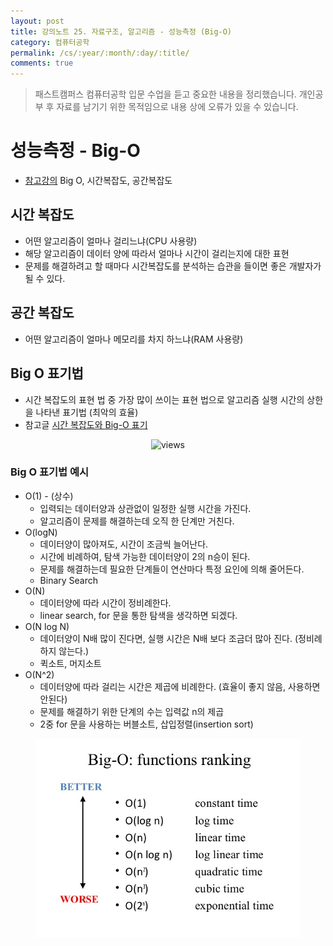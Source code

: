 ```yaml
---
layout: post
title: 강의노트 25. 자료구조, 알고리즘 - 성능측정 (Big-O)
category: 컴퓨터공학
permalink: /cs/:year/:month/:day/:title/
comments: true
---
```

> 패스트캠퍼스 컴퓨터공학 입문 수업을 듣고 중요한 내용을 정리했습니다. 개인공부 후 자료를 남기기 위한 목적임으로 내용 상에 오류가 있을 수 있습니다.          


# 성능측정 - Big-O
- [참고강의](https://www.inflearn.com/course/%EC%BD%94%EB%94%A9-%EC%9D%B8%ED%84%B0%EB%B7%B0 ) Big O, 시간복잡도, 공간복잡도

##  시간 복잡도
- 어떤 알고리즘이 얼마나 걸리느냐(CPU 사용량)
- 해당 알고리즘이 데이터 양에 따라서 얼마나 시간이 걸리는지에 대한 표현
- 문제를 해결하려고 할 때마다 시간복잡도를 분석하는 습관을 들이면 좋은 개발자가 될 수 있다.

## 공간 복잡도
- 어떤 알고리즘이 얼마나 메모리를 차지 하느냐(RAM 사용량)

## Big O 표기법
- 시간 복잡도의 표현 법 중 가장 많이 쓰이는 표현 법으로 알고리즘 실행 시간의 상한을 나타낸 표기법 (최악의 효율)
- 참고글 [시간 복잡도와 Big-O 표기](https://joshuajangblog.wordpress.com/2016/09/21/time_complexity_big_o_in_easy_explanation/)

<center>
 <figure>
 <img src="/assets/post-img/cs/bigo_graph.png" alt="views">
 <figcaption></figcaption>
 </figure>
 </center>


### Big O 표기법 예시
- O(1) - (상수)
  - 입력되는 데이터양과 상관없이 일정한 실행 시간을 가진다.
  - 알고리즘이 문제를 해결하는데 오직 한 단계만 거친다.
- O(logN)
  - 데이터양이 많아져도, 시간이 조금씩 늘어난다.
  - 시간에 비례하여, 탐색 가능한 데이터양이 2의 n승이 된다.
  - 문제를 해결하는데 필요한 단계들이 연산마다 특정 요인에 의해 줄어든다.
  - Binary Search
- O(N)
  - 데이터양에 따라 시간이 정비례한다.
  - linear search, for 문을 통한 탐색을 생각하면 되겠다.
- O(N log N)
  - 데이터양이 N배 많이 진다면, 실행 시간은 N배 보다 조금더 많아 진다. (정비례 하지 않는다.)
  - 퀵소트, 머지소트
- O(N^2)
  - 데이터양에 따라 걸리는 시간은 제곱에 비례한다. (효율이 좋지 않음, 사용하면 안된다)
  - 문제를 해결하기 위한 단계의 수는 입력값 n의 제곱
  - 2중 for 문을 사용하는 버블소트, 삽입정렬(insertion sort)

<center>
 <figure>
 <img src="/assets/post-img/cs/bigo.jpg" alt="views">
 <figcaption></figcaption>
 </figure>
 </center>
